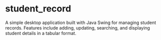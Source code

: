 # student_record
A simple desktop application built with Java Swing for managing student records. Features include adding, updating, searching, and displaying student details in a tabular format. 
